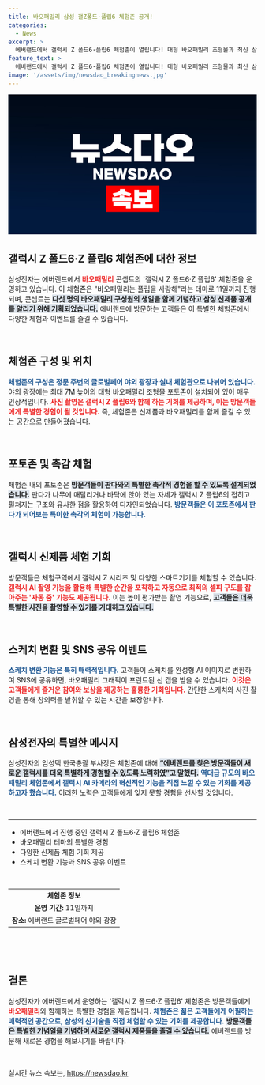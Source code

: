 ```yaml
---
title: 바오패밀리 삼성 갤Z폴드·플립6 체험존 공개!
categories:
  - News
excerpt: >
  에버랜드에서 갤럭시 Z 폴드6·플립6 체험존이 열립니다! 대형 바오패밀리 조형물과 최신 삼성 신제품을 만끽하며 생일 축하 카드도 만들고 특별한 추억을 남겨보세요. 11일까지 오픈!
feature_text: >
  에버랜드에서 갤럭시 Z 폴드6·플립6 체험존이 열립니다! 대형 바오패밀리 조형물과 최신 삼성 신제품을 만끽하며 생일 축하 카드도 만들고 특별한 추억을 남겨보세요. 11일까지 오픈!
image: '/assets/img/newsdao_breakingnews.jpg'
---
```


<p><img src="/assets/img/newsdao_breakingnews.jpg" alt="ranknews 속보" /></p>

<h2 data-ke-size="size26">갤럭시 Z 폴드6·Z 플립6 체험존에 대한 정보</h2>

<p data-ke-size="size16">삼성전자는 에버랜드에서 <b><span style="color: #ee2323;">바오패밀리</span></b> 콘셉트의 '갤럭시 Z 폴드6·Z 플립6' 체험존을 운영하고 있습니다. 이 체험존은 "바오패밀리는 플립을 사랑해"라는 테마로 11일까지 진행되며, 콘셉트는 <b><span style="background-color: #21538527;">다섯 명의 바오패밀리 구성원의 생일을 함께 기념하고 삼성 신제품 공개를 알리기 위해 기획되었습니다.</span></b> 에버랜드에 방문하는 고객들은 이 특별한 체험존에서 다양한 체험과 이벤트를 즐길 수 있습니다.</p>

<p data-ke-size="size16">&nbsp;</p>

<h2 data-ke-size="size26">체험존 구성 및 위치</h2>

<p data-ke-size="size16"><b><span style="color: #1a5490;">체험존의 구성은 정문 주변의 글로벌페어 야외 광장과 실내 체험관으로 나뉘어 있습니다.</span></b> 야외 광장에는 최대 7M 높이의 대형 바오패밀리 조형물 포토존이 설치되어 있어 매우 인상적입니다. <b><span style="color: #ee2323;">사진 촬영은 갤럭시 Z 플립6와 함께 하는 기회를 제공하며, 이는 방문객들에게 특별한 경험이 될 것입니다.</span></b> 즉, 체험존은 신제품과 바오패밀리를 함께 즐길 수 있는 공간으로 만들어졌습니다.</p>

<p data-ke-size="size16">&nbsp;</p>

<h2 data-ke-size="size26">포토존 및 촉감 체험</h2>

<p data-ke-size="size16">체험존 내의 포토존은 <b><span style="background-color: #21538527;">방문객들이 판다와의 특별한 촉각적 경험을 할 수 있도록 설계되었습니다.</span></b> 판다가 나무에 매달리거나 바닥에 앉아 있는 자세가 갤럭시 Z 플립6의 접히고 펼쳐지는 구조와 유사한 점을 활용하여 디자인되었습니다. <b><span style="color: #1a5490;">방문객들은 이 포토존에서 판다가 되어보는 특이한 촉각의 체험이 가능합니다.</span></b></p>

<p data-ke-size="size16">&nbsp;</p>

<h2 data-ke-size="size26">갤럭시 신제품 체험 기회</h2>

<p data-ke-size="size16">방문객들은 체험구역에서 갤럭시 Z 시리즈 및 다양한 스마트기기를 체험할 수 있습니다. <b><span style="color: #ee2323;">갤럭시 AI 촬영 기능을 활용해 특별한 순간을 포착하고 자동으로 최적의 셀피 구도를 잡아주는 '자동 줌' 기능도 제공됩니다.</span></b> 이는 높이 평가받는 촬영 기능으로, <b><span style="background-color: #21538527;">고객들은 더욱 특별한 사진을 촬영할 수 있기를 기대하고 있습니다.</span></b></p>

<p data-ke-size="size16">&nbsp;</p>

<h2 data-ke-size="size26">스케치 변환 및 SNS 공유 이벤트</h2>

<p data-ke-size="size16"><b><span style="color: #1a5490;">스케치 변환 기능은 특히 매력적입니다.</span></b> 고객들이 스케치를 완성형 AI 이미지로 변환하여 SNS에 공유하면, 바오패밀리 그래픽이 프린트된 선 캡을 받을 수 있습니다. <b><span style="color: #ee2323;">이것은 고객들에게 즐거운 참여와 보상을 제공하는 훌륭한 기회입니다.</span></b> 간단한 스케치와 사진 촬영을 통해 창의력을 발휘할 수 있는 시간을 보장합니다.</p>

<p data-ke-size="size16">&nbsp;</p>

<h2 data-ke-size="size26">삼성전자의 특별한 메시지</h2>

<p data-ke-size="size16">삼성전자의 임성택 한국총괄 부사장은 체험존에 대해 <b><span style="background-color: #21538527;">“에버랜드를 찾은 방문객들이 새로운 갤럭시를 더욱 특별하게 경험할 수 있도록 노력하였”고 말했다.</span></b> <b><span style="color: #1a5490;">역대급 규모의 바오패밀리 체험존에서 갤럭시 AI 카메라의 혁신적인 기능을 직접 느낄 수 있는 기회를 제공하고자 했습니다.</span></b> 이러한 노력은 고객들에게 잊지 못할 경험을 선사할 것입니다.</p>

<p data-ke-size="size16">&nbsp;</p>

<hr>

<ul>
    <li>에버랜드에서 진행 중인 갤럭시 Z 폴드6·Z 플립6 체험존</li>
    <li>바오패밀리 테마의 특별한 경험</li>
    <li>다양한 신제품 체험 기회 제공</li>
    <li>스케치 변환 기능과 SNS 공유 이벤트</li>
</ul>

<p data-ke-size="size16">&nbsp;</p>

<table style="width: 100%; border-collapse: collapse;">
    <tr>
        <td style="text-align: center; height: 17px;"><b>체험존 정보</b></td>
    </tr>
    <tr>
        <td style="text-align: center; height: 17px;"><b>운영 기간:</b> 11일까지</td>
    </tr>
    <tr>
        <td style="text-align: center; height: 17px;"><b>장소:</b> 에버랜드 글로벌페어 야외 광장</td>
    </tr>
</table>

<p data-ke-size="size16">&nbsp;</p>

<p data-ke-size="size16">&nbsp;</p>

<h2 data-ke-size="size26">결론</h2>

<p data-ke-size="size16">삼성전자가 에버랜드에서 운영하는 '갤럭시 Z 폴드6·Z 플립6' 체험존은 방문객들에게 <b><span style="color: #ee2323;">바오패밀리</span></b>와 함께하는 특별한 경험을 제공합니다. <b><span style="color: #1a5490;">체험존은 젊은 고객들에게 어필하는 매력적인 공간으로, 삼성의 신기술을 직접 체험할 수 있는 기회를 제공합니다.</span></b> <b><span style="background-color: #21538527;">방문객들은 특별한 기념일을 기념하며 새로운 갤럭시 제품들을 즐길 수 있습니다.</span></b> 에버랜드를 방문해 새로운 경험을 해보시기를 바랍니다.</p> 

<p data-ke-size="size16">&nbsp;</p>
실시간 뉴스 속보는, <a href="https://newsdao.kr" rel="dofollow">https://newsdao.kr</a>


